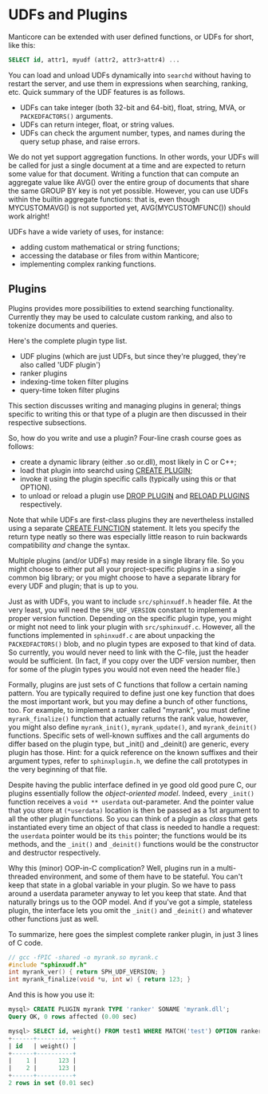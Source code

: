 # UDFs and Plugins

Manticore can be extended with user defined functions, or UDFs for short, like this:

```sql
SELECT id, attr1, myudf (attr2, attr3+attr4) ...
```

You can load and unload UDFs dynamically into `searchd` without having to restart the server, and use them in expressions when searching, ranking, etc. Quick summary of the UDF features is as follows.

* UDFs can take integer (both 32-bit and 64-bit), float, string, MVA, or `PACKEDFACTORS()` arguments.
* UDFs can return integer, float, or string values.
* UDFs can check the argument number, types, and names during the query setup phase, and raise errors.
    
We do not yet support aggregation functions. In other words, your UDFs will be called for just a single document at a time and are expected to return some value for that document. Writing a function that can compute an aggregate value like AVG() over the entire group of documents that share the same GROUP BY key is not yet possible. However, you can use UDFs within the builtin aggregate functions: that is, even though MYCUSTOMAVG() is not supported yet, AVG(MYCUSTOMFUNC()) should work alright!    

UDFs have a wide variety of uses, for instance:

* adding custom mathematical or string functions;
* accessing the database or files from within Manticore;
* implementing complex ranking functions.

## Plugins

Plugins provides more possibilities to extend searching functionality. Currently they may be used to calculate custom ranking, and also to tokenize documents and queries.

Here's the complete plugin type list.

* UDF plugins (which are just UDFs, but since they're plugged, they're also called 'UDF plugin')
* ranker plugins
* indexing-time token filter plugins
* query-time token filter plugins

This section discusses writing and managing plugins in general; things specific to writing this or that type of a plugin are then discussed in their respective subsections.

So, how do you write and use a plugin? Four-line crash course goes as follows:

* create a dynamic library (either .so or.dll), most likely in C or C++;
* load that plugin into searchd using [CREATE PLUGIN](Extensions/UDFs_and_Plugins/Plugins/Creating_a_plugin.md);
* invoke it using the plugin specific calls (typically using this or that OPTION).
* to unload or reload a plugin use [DROP PLUGIN](Extensions/UDFs_and_Plugins/Plugins/Deleting_a_plugin.md) and [RELOAD PLUGINS](Extensions/UDFs_and_Plugins/Plugins/Reloading_plugins.md) respectively.

Note that while UDFs are first-class plugins they are nevertheless installed using a separate [CREATE FUNCTION](Extensions/UDFs_and_Plugins/UDF/Creating_a_function.md) statement. It lets you specify the return type neatly so there was especially little reason to ruin backwards compatibility *and* change the syntax.

Multiple plugins (and/or UDFs) may reside in a single library file. So you might choose to either put all your project-specific plugins in a single common big library; or you might choose to have a separate library for every UDF and plugin; that is up to you.

Just as with UDFs, you want to include `src/sphinxudf.h` header file. At the very least, you will need the `SPH_UDF_VERSION` constant to implement a proper version function. Depending on the specific plugin type, you might or might not need to link your plugin with `src/sphinxudf.c`. However, all the functions implemented in  `sphinxudf.c` are about unpacking the `PACKEDFACTORS()` blob, and no plugin types are exposed to that kind of data. So currently, you would never need to link with the C-file, just the header would be sufficient. (In fact, if you copy over the UDF version number, then for some of the plugin types you would not even need the header file.)

Formally, plugins are just sets of C functions that follow a certain naming pattern. You are typically required to define just one key function that does the most important work, but you may define a bunch of other functions, too. For example, to implement a ranker called "myrank", you must define `myrank_finalize()` function that actually returns the rank value, however, you might also define `myrank_init()`, `myrank_update()`, and `myrank_deinit()` functions. Specific sets of well-known suffixes and the call arguments do differ based on the plugin type, but _init() and _deinit() are generic, every plugin has those. Hint: for a quick reference on the known suffixes and their argument types, refer to `sphinxplugin.h`, we define the call prototypes in the very beginning of that file.

Despite having the public interface defined in ye good old good pure C, our plugins essentially follow the *object-oriented model*. Indeed, every `_init()` function receives a `void ** userdata`  out-parameter. And the pointer value that you store at `(*userdata)` location is then be passed as a 1st argument to all the other plugin functions. So you can think of a plugin as *class* that gets instantiated every time an object of that class is needed to handle a request: the `userdata` pointer would be its `this` pointer; the  functions would be its methods, and the `_init()` and `_deinit()` functions would be the constructor and destructor respectively.

Why this (minor) OOP-in-C complication? Well, plugins run in a multi-threaded environment, and some of them have to be stateful. You can't keep that state in a global variable in your plugin. So we have to pass around a userdata parameter anyway to let you keep that state. And that naturally brings us to the OOP model. And if you've got a simple, stateless plugin, the interface lets you omit the `_init()` and `_deinit()` and whatever other functions just as well.

To summarize, here goes the simplest complete ranker plugin, in just 3 lines of C code.

```c
// gcc -fPIC -shared -o myrank.so myrank.c
#include "sphinxudf.h"
int myrank_ver() { return SPH_UDF_VERSION; }
int myrank_finalize(void *u, int w) { return 123; }
```

And this is how you use it:

```sql
mysql> CREATE PLUGIN myrank TYPE 'ranker' SONAME 'myrank.dll';
Query OK, 0 rows affected (0.00 sec)

mysql> SELECT id, weight() FROM test1 WHERE MATCH('test') OPTION ranker=myrank('');
+------+----------+
| id   | weight() |
+------+----------+
|    1 |      123 |
|    2 |      123 |
+------+----------+
2 rows in set (0.01 sec)
```



